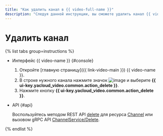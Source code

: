 ```yaml
---
title: "Как удалить канал в {{ video-full-name }}"
description: "Следуя данной инструкции, вы сможете удалить канал {{ video-full-name }}."
---
```


# Удалить канал

{% list tabs group=instructions %}

- Интерфейс {{ video-name }} {#console}

  1. Откройте [главную страницу]({{ link-video-main }}) {{ video-name }}.
  1. В строке нужного канала нажмите значок ![image](../../../_assets/console-icons/ellipsis.svg) и выберите **{{ ui-key.yacloud_video.common.action_delete }}**.
  1. Нажмите кнопку **{{ ui-key.yacloud_video.common.action_delete }}**.

- API {#api}

  Воспользуйтесь методом REST API [delete](../../api-ref/Channel/delete.md) для ресурса [Channel](../../api-ref/Channel/index.md) или вызовом gRPC API [ChannelService/Delete](../../api-ref/grpc/channel_service.md#Delete).

{% endlist %}